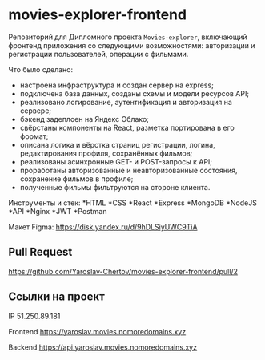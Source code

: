 # movies-explorer-frontend

Репозиторий для Дипломного проекта `Movies-explorer`, включающий фронтенд приложения со следующими возможностями: авторизации и регистрации пользователей, операции с фильмами.

Что было сделано:
* настроена инфраструктура и создан сервер на express;
* подключена база данных, созданы схемы и модели ресурсов API;
* реализовано логирование, аутентификация и авторизация на сервере;
* бэкенд задеплоен на Яндекс Облако;
* свёрстаны компоненты на React, разметка портирована в его формат;
* описана логика и вёрстка страниц регистрации, логина, редактирования профиля, сохранённых фильмов;
* реализованы асинхронные GET- и POST-запросы к API;
* проработаны авторизованные и неавторизованные состояния, сохранение фильмов в профиле;
* полученные фильмы фильтруются на стороне клиента.

Инструменты и стек: 
*HTML
*CSS
*React
*Express
*MongoDB
*NodeJS
*API
*Nginx
*JWT
*Postman

Макет Figma: <https://disk.yandex.ru/d/9hDLSiyUWC9TiA>

## Pull Request

<https://github.com/Yaroslav-Chertov/movies-explorer-frontend/pull/2>

## Ссылки на проект

IP 51.250.89.181

Frontend <https://yaroslav.movies.nomoredomains.xyz>

Backend <https://api.yaroslav.movies.nomoredomains.xyz>
